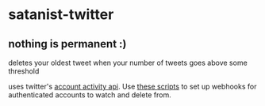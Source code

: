# satanist-twitter

## nothing is permanent :)

deletes your oldest tweet when your number of tweets goes above some threshold

uses twitter's [account activity api](https://developer.twitter.com/en/docs/accounts-and-users/subscribe-account-activity/overview). Use [these scripts](https://github.com/twitterdev/account-activity-dashboard/tree/master/example_scripts) to set up webhooks for authenticated accounts to watch and delete from.
